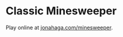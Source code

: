 # Classic Minesweeper

Play online at [jonahaga.com/minesweeper](http://jonahaga.com/minesweeper "Minesweeper").